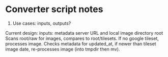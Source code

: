 # Converter script notes
1. Use cases: inputs, outputs?

Current design:
	inputs: metadata server URL and local image directory root
	Scans root/raw for images, compares to root/tilesets. If no google tileset, processes image.
	Checks metadata for updated_at, if newer than tileset image date, re-processes image (into tmpdir then mv).

